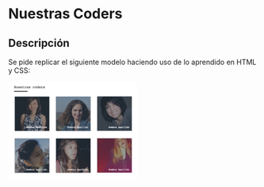 # Nuestras Coders

## Descripción

Se pide replicar el siguiente modelo haciendo uso de lo aprendido en HTML y CSS:

![Imagen a replicar](assets/imgs/picture.jpg)